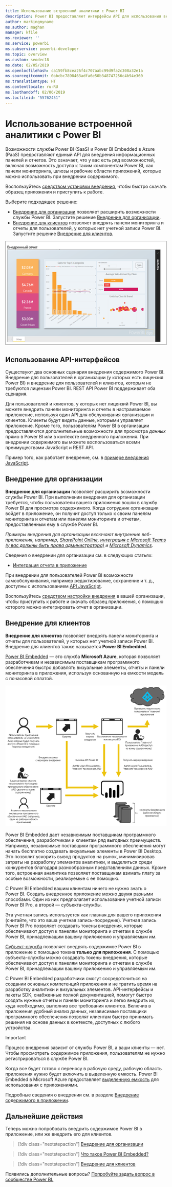 ```yaml
---
title: Использование встроенной аналитики с Power BI
description: Power BI предоставляет интерфейсы API для использования встроенной аналитики для панелей мониторинга и отчетов в приложениях. Узнайте, как выполнять внедрение с использованием Power BI в средах PaaS и SaaS, с помощью программного обеспечения и средств встроенной аналитики, а также средств встроенной бизнес-аналитики.
author: markingmyname
ms.author: maghan
manager: kfile
ms.reviewer: ''
ms.service: powerbi
ms.subservice: powerbi-developer
ms.topic: overview
ms.custom: seodec18
ms.date: 02/05/2019
ms.openlocfilehash: ca159fb8cea26f4c707aabc99d9fa2c308a32e1a
ms.sourcegitcommit: 0abcbc7898463adfa6e50b348747256c4b94e360
ms.translationtype: HT
ms.contentlocale: ru-RU
ms.lasthandoff: 02/06/2019
ms.locfileid: "55762451"
---
```

# <a name="embedded-analytics-with-power-bi"></a>Использование встроенной аналитики с Power BI

Возможности службы Power BI (SaaS) и Power BI Embedded в Azure (PaaS) предоставляют единый API для внедрения информационных панелей и отчетов. Это означает, что у вас есть ряд возможностей, включая возможность доступа к таким компонентам Power BI, как панели мониторинга, шлюзы и рабочие области приложений, которые можно использовать при внедрении содержимого.

Воспользуйтесь [средством установки внедрения](https://aka.ms/embedsetup), чтобы быстро скачать образец приложения и приступить к работе.

Выберите подходящее решение:

* [Внедрение для организации](embedding.md#embedding-for-your-organization) позволяет расширить возможности службы Power BI. Запустите решение [Внедрение для организации](https://aka.ms/embedsetup/UserOwnsData).
* [Внедрение для клиентов](embedding.md#embedding-for-your-customers) позволяет внедрять панели мониторинга и отчеты для пользователей, у которых нет учетной записи Power BI. Запустите решение [Внедрение для клиентов](https://aka.ms/embedsetup/AppOwnsData).

![Пример PBIE](media/what-can-you-do/what-can-you-do-02.png)

## <a name="using-apis"></a>Использование API-интерфейсов

Существуют два основных сценария внедрения содержимого Power BI. Внедрение для пользователей в организации (у которых есть лицензия Power BI) и внедрение для пользователей и клиентов, которым не требуются лицензии Power BI. REST API Power BI поддерживает оба сценария.

Для пользователей и клиентов, у которых нет лицензий Power BI, вы можете внедрить панели мониторинга и отчеты в настраиваемое приложение, используя один API для обслуживания организации и клиентов. Клиенты будут видеть данные, которыми управляет приложение. Кроме того, пользователям Power BI в организации предоставляются дополнительные возможности для просмотра *данных* прямо в Power BI или в контексте внедренного приложения. При внедрении содержимого вы можете воспользоваться всеми преимуществами JavaScript и REST API.

Пример того, как работает внедрение, см. в [примере внедрения JavaScript](https://microsoft.github.io/PowerBI-JavaScript/demo/).

## <a name="embedding-for-your-organization"></a>Внедрение для организации

**Внедрение для организации** позволяет расширить возможности службы Power BI. При выполнении внедрения для организации требуется, чтобы пользователи вашего приложения вошли в службу Power BI для просмотра содержимого. Когда сотрудник организации войдет в приложение, он получит доступ только к своим панелям мониторинга и отчетам или панелям мониторинга и отчетам, предоставленным ему в службе Power BI.

*Примеры внедрения для организации включают внутренние веб-приложения, например, [SharePoint Online](https://powerbi.microsoft.com/blog/integrate-power-bi-reports-in-sharepoint-online/), [интеграция с Microsoft Teams (у вас должны быть права администратора)](https://powerbi.microsoft.com/blog/power-bi-teams-up-with-microsoft-teams/) и [Microsoft Dynamics](https://docs.microsoft.com/dynamics365/customer-engagement/basics/add-edit-power-bi-visualizations-dashboard).*

Сведения о внедрении для организации см. в следующих статьях:

* [Интеграция отчета в приложение](embed-sample-for-your-organization.md)

При внедрении для пользователей Power BI возможности самообслуживания, например редактирование, сохранение и т. д., доступны с использованием [API JavaScript](https://github.com/Microsoft/PowerBI-JavaScript).

Воспользуйтесь [средством настройки внедрения](https://aka.ms/embedsetup/UserOwnsData) в вашей организации, чтобы приступить к работе и скачать образец приложения, с помощью которого можно интегрировать отчет в организации.

## <a name="embedding-for-your-customers"></a>Внедрение для клиентов

**Внедрение для клиентов** позволяет внедрять панели мониторинга и отчеты для пользователей, у которых нет учетной записи Power BI. Внедрение для клиентов также называется **Power BI Embedded**.

[Power BI Embedded](azure-pbie-what-is-power-bi-embedded.md) — это служба **Microsoft Azure**, которая позволяет разработчикам и независимым поставщикам программного обеспечения быстро добавлять визуальные элементы, отчеты и панели мониторинга в приложения, используя основанную на емкости модель с почасовой оплатой.

![Поток операций внедрения для клиентов](media/embedding/powerbi-embed-flow.png)

Power BI Embedded дает независимым поставщикам программного обеспечения, разработчикам и клиентам ряд выгодных преимуществ. Например, независимые поставщики программного обеспечения могут начать бесплатно создавать визуальные элементы в Power BI Desktop. Это позволит ускорить вывод продуктов на рынок, минимизировав затраты на разработку элементов аналитики, и выделиться среди конкурентов благодаря разнообразным представлениям данных. Кроме того, встроенная аналитика позволяет поставщикам взимать плату за особые возможности, реализуемые с ее помощью.

С Power BI Embedded вашим клиентам ничего не нужно знать о Power BI. Создать внедренное приложение можно двумя разными способами. Один из них предполагает использование учетной записи Power BI Pro, а второй — субъекта-службы. 

Эта учетная запись используется как главная для вашего приложения (считайте, что это ваша учетная запись-посредник). Учетная запись Power BI Pro позволяет создавать токены внедрения, которые обеспечивают доступ к панелям мониторинга и отчетам в службе Power BI, принадлежащим вашему приложению и управляемым им.

[Субъект-служба](embed-service-principal.md) позволяет внедрять содержимое Power BI в приложение с помощью токена **только для приложения**. С помощью субъекта-службы можно создавать токены внедрения, которые обеспечивают доступ к панелям мониторинга и отчетам в службе Power BI, принадлежащим вашему приложению и управляемым им.

С Power BI Embedded разработчики смогут сосредоточиться на создании основных компетенций приложения и не тратить время на разработку аналитики и визуальных элементов. API-интерфейсы и пакеты SDK, снабженные полной документацией, помогут быстро создать нужные отчеты и панели мониторинга и легко внедрить их, куда необходимо, выполнив все требования клиентов. Включив в приложения удобный анализ данных, независимые поставщики программного обеспечения позволят клиентам быстро принимать решения на основе данных в контексте, доступных с любого устройства.

> [!IMPORTANT]
> Процесс внедрения зависит от службы Power BI, а ваши клиенты — нет. Чтобы просмотреть содержимое приложения, пользователям не нужно регистрироваться в службе Power BI.

Когда все будет готово к переносу в рабочую среду, рабочую область приложения нужно будет включить в выделенную емкость. Power BI Embedded в Microsoft Azure предоставляет [выделенную емкость](azure-pbie-create-capacity.md) для использования с приложениями.

Подробные сведения о внедрении см. в разделе [Внедрение содержимого в приложении](embed-sample-for-customers.md).

## <a name="next-steps"></a>Дальнейшие действия

Теперь можно попробовать внедрить содержимое Power BI в приложение, или же внедрить его для клиентов.

> [!div class="nextstepaction"]
> [Внедрение для организации](embed-sample-for-your-organization.md)

> [!div class="nextstepaction"]
> [Что такое Power BI Embedded?](azure-pbie-what-is-power-bi-embedded.md)

> [!div class="nextstepaction"]
>[Внедрение для клиентов](embed-sample-for-customers.md)

Появились дополнительные вопросы? [Попробуйте задать вопрос в сообществе Power BI.](http://community.powerbi.com/)